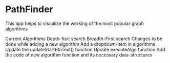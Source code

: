 # PathFinder

This app helps to visualize the working of the most popular graph algorithms

Current Algorithms
Depth-fisrt search
Breadth-First search
Changes to be done while adding a new algorithm
Add a dropdown-item in algorithms
Update the updateStartBtnText() function
Update executeAlgo function
Add the code of new algorithm function and its necessary data-structures
